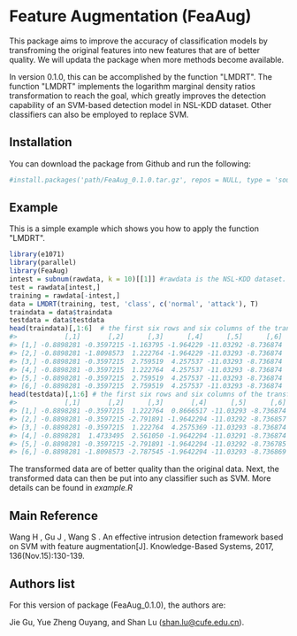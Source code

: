 
<!-- README.md is generated from README.Rmd. Please edit that file -->
Feature Augmentation (FeaAug)
=============================

<!-- badges: start -->
<!-- badges: end -->
This package aims to improve the accuracy of classification models by transfroming the original features into new features that are of better quality. We will updata the package when more methods become available.

In version 0.1.0, this can be accomplished by the function "LMDRT". The function "LMDRT" implements the logarithm marginal density ratios transformation to reach the goal, which greatly improves the detection capability of an SVM-based detection model in NSL-KDD dataset. Other classifiers can also be employed to replace SVM.

Installation
------------

You can download the package from Github and run the following:

``` r
#install.packages('path/FeaAug_0.1.0.tar.gz', repos = NULL, type = 'source')
```

Example
-------

This is a simple example which shows you how to apply the function "LMDRT".

``` r
library(e1071)
library(parallel)
library(FeaAug)
intest = subnum(rawdata, k = 10)[[1]] #rawdata is the NSL-KDD dataset.
test = rawdata[intest,]
training = rawdata[-intest,]
data = LMDRT(training, test, 'class', c('normal', 'attack'), T)
traindata = data$traindata
testdata = data$testdata
head(traindata)[,1:6]  # the first six rows and six columns of the transformed train dataset
#>            [,1]       [,2]      [,3]      [,4]      [,5]      [,6]
#> [1,] -0.8898281 -0.3597215 -1.163795 -1.964229 -11.03292 -8.736874
#> [2,] -0.8898281 -1.8098573  1.222764 -1.964229 -11.03293 -8.736874
#> [3,] -0.8898281 -0.3597215  2.759519  4.257537 -11.03293 -8.736874
#> [4,] -0.8898281 -0.3597215  1.222764  4.257537 -11.03293 -8.736874
#> [5,] -0.8898281 -0.3597215  2.759519  4.257537 -11.03293 -8.736874
#> [6,] -0.8898281 -0.3597215  2.759519  4.257537 -11.03293 -8.736874
head(testdata)[,1:6] # the first six rows and six columns of the transformed test dataset
#>            [,1]       [,2]      [,3]       [,4]      [,5]      [,6]
#> [1,] -0.8898281 -0.3597215  1.222764  0.8666517 -11.03293 -8.736874
#> [2,] -0.8898281 -0.3597215 -2.791891 -1.9642294 -11.03292 -8.736857
#> [3,] -0.8898281 -0.3597215  1.222764  4.2575369 -11.03293 -8.736874
#> [4,] -0.8898281  1.4733495  2.561050 -1.9642294 -11.03291 -8.736874
#> [5,] -0.8898281 -0.3597215 -2.791891 -1.9642294 -11.03292 -8.736785
#> [6,] -0.8898281 -1.8098573 -2.787545 -1.9642294 -11.03293 -8.736869
```

The transformed data are of better quality than the original data. Next, the transformed data can then be put into any classifier such as SVM. More details can be found in *example.R*

Main Reference
--------------

Wang H , Gu J , Wang S . An effective intrusion detection framework based on SVM with feature augmentation\[J\]. Knowledge-Based Systems, 2017, 136(Nov.15):130-139.

Authors list
------------

For this version of package (FeaAug\_0.1.0), the authors are:

Jie Gu, Yue Zheng Ouyang, and Shan Lu (<shan.lu@cufe.edu.cn>).
